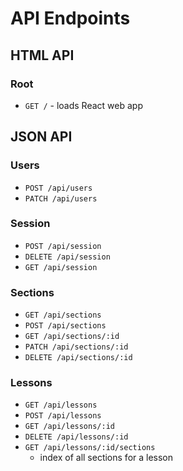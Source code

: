 # API Endpoints

## HTML API

### Root

- `GET /` - loads React web app

## JSON API

### Users

- `POST /api/users`
- `PATCH /api/users`

### Session

- `POST /api/session`
- `DELETE /api/session`
- `GET /api/session`

### Sections

- `GET /api/sections`
- `POST /api/sections`
- `GET /api/sections/:id`
- `PATCH /api/sections/:id`
- `DELETE /api/sections/:id`

### Lessons

- `GET /api/lessons`
- `POST /api/lessons`
- `GET /api/lessons/:id`
- `DELETE /api/lessons/:id`
- `GET /api/lessons/:id/sections`
  - index of all sections for a lesson
